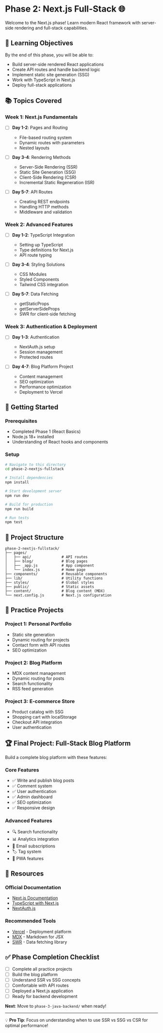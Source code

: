 # Phase 2: Next.js Full-Stack 🌐

Welcome to the Next.js phase! Learn modern React framework with server-side rendering and full-stack capabilities.

## 🎯 Learning Objectives

By the end of this phase, you will be able to:
- Build server-side rendered React applications
- Create API routes and handle backend logic
- Implement static site generation (SSG)
- Work with TypeScript in Next.js
- Deploy full-stack applications

## 📚 Topics Covered

### Week 1: Next.js Fundamentals
- [ ] **Day 1-2**: Pages and Routing
  - File-based routing system
  - Dynamic routes with parameters
  - Nested layouts
  
- [ ] **Day 3-4**: Rendering Methods
  - Server-Side Rendering (SSR)
  - Static Site Generation (SSG)
  - Client-Side Rendering (CSR)
  - Incremental Static Regeneration (ISR)
  
- [ ] **Day 5-7**: API Routes
  - Creating REST endpoints
  - Handling HTTP methods
  - Middleware and validation

### Week 2: Advanced Features
- [ ] **Day 1-2**: TypeScript Integration
  - Setting up TypeScript
  - Type definitions for Next.js
  - API route typing
  
- [ ] **Day 3-4**: Styling Solutions
  - CSS Modules
  - Styled Components
  - Tailwind CSS integration
  
- [ ] **Day 5-7**: Data Fetching
  - getStaticProps
  - getServerSideProps
  - SWR for client-side fetching

### Week 3: Authentication & Deployment
- [ ] **Day 1-3**: Authentication
  - NextAuth.js setup
  - Session management
  - Protected routes
  
- [ ] **Day 4-7**: Blog Platform Project
  - Content management
  - SEO optimization
  - Performance optimization
  - Deployment to Vercel

## 🚀 Getting Started

### Prerequisites
- Completed Phase 1 (React Basics)
- Node.js 18+ installed
- Understanding of React hooks and components

### Setup
```bash
# Navigate to this directory
cd phase-2-nextjs-fullstack

# Install dependencies
npm install

# Start development server
npm run dev

# Build for production
npm run build

# Run tests
npm test
```

## 📁 Project Structure

```
phase-2-nextjs-fullstack/
├── pages/
│   ├── api/              # API routes
│   ├── blog/             # Blog pages
│   ├── _app.js           # App component
│   └── index.js          # Home page
├── components/           # Reusable components
├── lib/                  # Utility functions
├── styles/               # Global styles
├── public/               # Static assets
├── content/              # Blog content (MDX)
└── next.config.js        # Next.js configuration
```

## 🎯 Practice Projects

### Project 1: Personal Portfolio
- Static site generation
- Dynamic routing for projects
- Contact form with API routes
- SEO optimization

### Project 2: Blog Platform
- MDX content management
- Dynamic routing for posts
- Search functionality
- RSS feed generation

### Project 3: E-commerce Store
- Product catalog with SSG
- Shopping cart with localStorage
- Checkout API integration
- User authentication

## 🏆 Final Project: Full-Stack Blog Platform

Build a complete blog platform with these features:

### Core Features
- ✅ Write and publish blog posts
- ✅ Comment system
- ✅ User authentication
- ✅ Admin dashboard
- ✅ SEO optimization
- ✅ Responsive design

### Advanced Features
- 🔍 Search functionality
- 📊 Analytics integration
- 📧 Email subscriptions
- 🏷️ Tag system
- 📱 PWA features

## 📖 Resources

### Official Documentation
- [Next.js Documentation](https://nextjs.org/docs)
- [TypeScript with Next.js](https://nextjs.org/docs/basic-features/typescript)
- [NextAuth.js](https://next-auth.js.org/)

### Recommended Tools
- [Vercel](https://vercel.com/) - Deployment platform
- [MDX](https://mdxjs.com/) - Markdown for JSX
- [SWR](https://swr.vercel.app/) - Data fetching library

## ✅ Phase Completion Checklist

- [ ] Complete all practice projects
- [ ] Build the blog platform
- [ ] Understand SSR vs SSG concepts
- [ ] Comfortable with API routes
- [ ] Deployed a Next.js application
- [ ] Ready for backend development

**Next**: Move to `phase-3-java-backend/` when ready!

---

💡 **Pro Tip**: Focus on understanding when to use SSR vs SSG vs CSR for optimal performance!